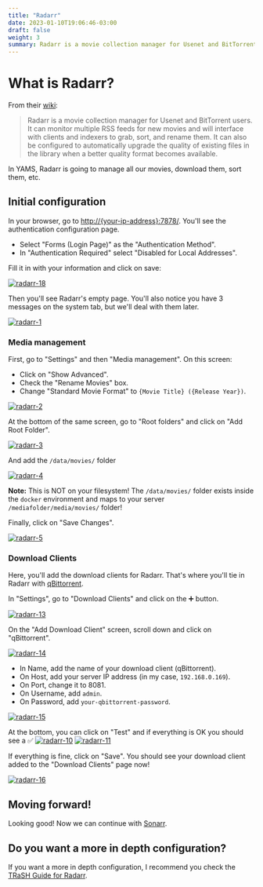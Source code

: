 ```yaml
---
title: "Radarr"
date: 2023-01-10T19:06:46-03:00
draft: false
weight: 3
summary: Radarr is a movie collection manager for Usenet and BitTorrent users. It can monitor multiple RSS feeds for new movies and will interface with clients and indexers to grab, sort, and rename them. It can also be configured to automatically upgrade the quality of existing files in the library when a better quality format becomes available.
---
```


# What is Radarr?

From their [wiki](https://wiki.servarr.com/radarr):

> Radarr is a movie collection manager for Usenet and BitTorrent users. It can monitor multiple RSS feeds for new movies and will interface with clients and indexers to grab, sort, and rename them. It can also be configured to automatically upgrade the quality of existing files in the library when a better quality format becomes available.

In YAMS, Radarr is going to manage all our movies, download them, sort them, etc.

## Initial configuration

In your browser, go to [http://{your-ip-address}:7878/](). You'll see the authentication configuration page. 

- Select "Forms (Login Page)" as the "Authentication Method".
- In "Authentication Required" select "Disabled for Local Addresses".

Fill it in with your information and click on save:

[![radarr-18](/pics/radarr-18.png)](/pics/radarr-18.png)

Then you'll see Radarr's empty page. You'll also notice you have 3 messages on the system tab, but we'll deal with them later.

[![radarr-1](/pics/radarr-1.png)](/pics/radarr-1.png)

### Media management

First, go to "Settings" and then "Media management". On this screen: 
- Click on "Show Advanced".
- Check the "Rename Movies" box.
- Change "Standard Movie Format" to `{Movie Title} ({Release Year})`.

[![radarr-2](/pics/radarr-2.png)](/pics/radarr-2.png)

At the bottom of the same screen, go to "Root folders" and click on "Add Root Folder".

[![radarr-3](/pics/radarr-3.png)](/pics/radarr-3.png)

And add the `/data/movies/` folder

[![radarr-4](/pics/radarr-4.png)](/pics/radarr-4.png)

**Note:** This is NOT on your filesystem! The `/data/movies/` folder exists inside the `docker` environment and maps to your server `/mediafolder/media/movies/` folder!

Finally, click on "Save Changes".

[![radarr-5](/pics/radarr-5.png)](/pics/radarr-5.png)

### Download Clients

Here, you'll add the download clients for Radarr. That's where you'll tie in Radarr with [qBittorrent](/config/qbittorrent).

In "Settings", go to "Download Clients" and click on the ➕ button.

[![radarr-13](/pics/radarr-13.png)](/pics/radarr-13.png)

On the "Add Download Client" screen, scroll down and click on "qBittorrent".

[![radarr-14](/pics/radarr-14.png)](/pics/radarr-14.png)

- In Name, add the name of your download client (qBittorrent).
- On Host, add your server IP address (in my case, `192.168.0.169`).
- On Port, change it to 8081.
- On Username, add `admin`.
- On Password, add `your-qbittorrent-password`.

[![radarr-15](/pics/radarr-15.png)](/pics/radarr-15.png)

At the bottom, you can click on "Test" and if everything is OK you should see a ✅ 
[![radarr-10](/pics/radarr-10.png)](/pics/radarr-10.png)
[![radarr-11](/pics/radarr-11.png)](/pics/radarr-11.png)

If everything is fine, click on "Save". You should see your download client added to the "Download Clients" page now!

[![radarr-16](/pics/radarr-16.png)](/pics/radarr-16.png)

## Moving forward!

Looking good! Now we can continue with [Sonarr](/config/sonarr).

## Do you want a more in depth configuration?

If you want a more in depth configuration, I recommend you check the [TRaSH Guide for Radarr](https://trash-guides.info/Radarr/).
